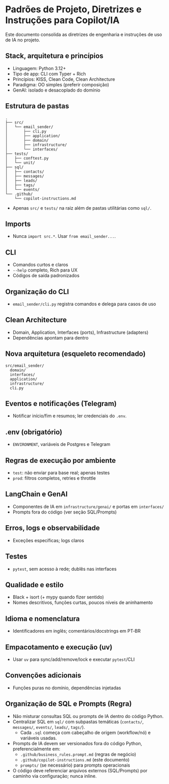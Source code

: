 # Padrões de Projeto, Diretrizes e Instruções para Copilot/IA

Este documento consolida as diretrizes de engenharia e instruções de uso de IA no projeto.

## Stack, arquitetura e princípios
- Linguagem: Python 3.12+
- Tipo de app: CLI com Typer + Rich
- Princípios: KISS, Clean Code, Clean Architecture
- Paradigma: OO simples (preferir composição)
- GenAI: isolado e desacoplado do domínio

## Estrutura de pastas
```
.
├── src/
│   └── email_sender/
│       ├── cli.py
│       ├── application/
│       ├── domain/
│       ├── infrastructure/
│       └── interfaces/
├── tests/
│   ├── conftest.py
│   └── unit/
├── sql/
│   ├── contacts/
│   ├── messages/
│   ├── leads/
│   ├── tags/
│   └── events/
└── .github/
    └── copilot-instructions.md
```
- Apenas `src/` e `tests/` na raiz além de pastas utilitárias como `sql/`.

## Imports
- Nunca `import src.*`. Usar `from email_sender...`.

## CLI
- Comandos curtos e claros
- `--help` completo, Rich para UX
- Códigos de saída padronizados

## Organização do CLI
- `email_sender/cli.py` registra comandos e delega para casos de uso

## Clean Architecture
- Domain, Application, Interfaces (ports), Infrastructure (adapters)
- Dependências apontam para dentro

## Nova arquitetura (esqueleto recomendado)
```
src/email_sender/
  domain/
  interfaces/
  application/
  infrastructure/
  cli.py
```

## Eventos e notificações (Telegram)
- Notificar início/fim e resumos; ler credenciais do `.env`.

## .env (obrigatório)
- `ENVIRONMENT`, variáveis de Postgres e Telegram

## Regras de execução por ambiente
- `test`: não enviar para base real; apenas testes
- `prod`: filtros completos, retries e throttle

## LangChain e GenAI
- Componentes de IA em `infrastructure/genai/` e portas em `interfaces/`
- Prompts fora do código (ver seção SQL/Prompts)

## Erros, logs e observabilidade
- Exceções específicas; logs claros

## Testes
- `pytest`, sem acesso à rede; dublês nas interfaces

## Qualidade e estilo
- Black + isort (+ mypy quando fizer sentido)
- Nomes descritivos, funções curtas, poucos níveis de aninhamento

## Idioma e nomenclatura
- Identificadores em inglês; comentários/docstrings em PT‑BR

## Empacotamento e execução (uv)
- Usar `uv` para sync/add/remove/lock e executar `pytest`/CLI

## Convenções adicionais
- Funções puras no domínio, dependências injetadas

## Organização de SQL e Prompts (Regra)
- Não misturar consultas SQL ou prompts de IA dentro do código Python.
- Centralizar SQL em `sql/` com subpastas temáticas (`contacts/`, `messages/`, `events/`, `leads/`, `tags/`).
  - Cada `.sql` começa com cabeçalho de origem (workflow/nó) e variáveis usadas.
- Prompts de IA devem ser versionados fora do código Python, preferencialmente em:
  - `.github/business_rules.prompt.md` (regras de negócio)
  - `.github/copilot-instructions.md` (este documento)
  - `prompts/` (se necessário) para prompts operacionais
- O código deve referenciar arquivos externos (SQL/Prompts) por caminho via configuração; nunca inline.
